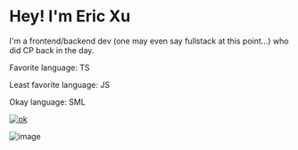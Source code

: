 
# Hey! I'm Eric Xu
I'm a frontend/backend dev (one may even say fullstack at this point...) who did CP back in the day. 


Favorite language: TS

Least favorite language: JS

Okay language: SML

[![ok](https://github-readme-stats.vercel.app/api/top-langs?username=cirex-web)](https://www.tomorrowtides.com/j2213.html)


![image](https://github.com/user-attachments/assets/400371fe-5f46-4f7d-9ae8-ffbed08c8390)
